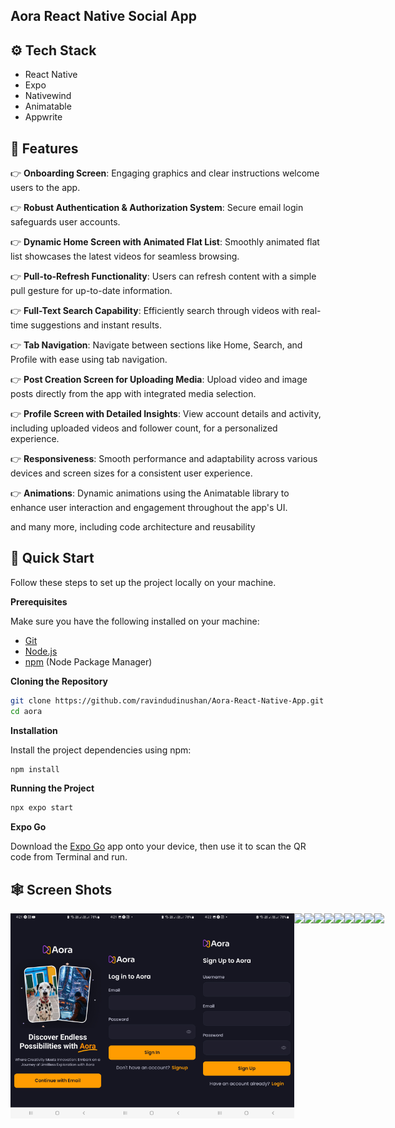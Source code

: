 ## Aora React Native Social App

## <a name="tech-stack">⚙️ Tech Stack</a>

- React Native
- Expo
- Nativewind
- Animatable
- Appwrite

## <a name="features">🔋 Features</a>

👉 **Onboarding Screen**: Engaging graphics and clear instructions welcome users to the app.

👉 **Robust Authentication & Authorization System**: Secure email login safeguards user accounts.

👉 **Dynamic Home Screen with Animated Flat List**: Smoothly animated flat list showcases the latest videos for seamless browsing.

👉 **Pull-to-Refresh Functionality**: Users can refresh content with a simple pull gesture for up-to-date information.

👉 **Full-Text Search Capability**: Efficiently search through videos with real-time suggestions and instant results.

👉 **Tab Navigation**: Navigate between sections like Home, Search, and Profile with ease using tab navigation.

👉 **Post Creation Screen for Uploading Media**: Upload video and image posts directly from the app with integrated media selection.

👉 **Profile Screen with Detailed Insights**: View account details and activity, including uploaded videos and follower count, for a personalized experience.

👉 **Responsiveness**: Smooth performance and adaptability across various devices and screen sizes for a consistent user experience.

👉 **Animations**: Dynamic animations using the Animatable library to enhance user interaction and engagement throughout the app's UI.

and many more, including code architecture and reusability 

## <a name="quick-start">🤸 Quick Start</a>

Follow these steps to set up the project locally on your machine.

**Prerequisites**

Make sure you have the following installed on your machine:

- [Git](https://git-scm.com/)
- [Node.js](https://nodejs.org/en)
- [npm](https://www.npmjs.com/) (Node Package Manager)

**Cloning the Repository**

```bash
git clone https://github.com/ravindudinushan/Aora-React-Native-App.git
cd aora
```
**Installation**

Install the project dependencies using npm:

```bash
npm install
```

**Running the Project**

```bash
npx expo start
```

**Expo Go**

Download the [Expo Go](https://expo.dev/go) app onto your device, then use it to scan the QR code from Terminal and run.

## 🕸️ Screen Shots</a>
<div style="display: flex; flex-direction: 'row';">
<img src="./aora/screenshots/1.jpg" width=30%>
<img src="./aora/screenshots/2.jpg" width=30%>
<img src="./aora/screenshots/3.jpg" width=30%>
<img src="./chatgpt-clone-react-native/screenshots/4.jpg" width=30%>
<img src="./chatgpt-clone-react-native/screenshots/5.jpg" width=30%>
<img src="./chatgpt-clone-react-native/screenshots/6.jpg" width=30%>
<img src="./chatgpt-clone-react-native/screenshots/7.jpg" width=30%>
<img src="./chatgpt-clone-react-native/screenshots/8.jpg" width=30%>
<img src="./chatgpt-clone-react-native/screenshots/9.jpg" width=30%>
<img src="./chatgpt-clone-react-native/screenshots/10.jpg" width=30%>
<img src="./chatgpt-clone-react-native/screenshots/11.jpg" width=30%>
<img src="./chatgpt-clone-react-native/screenshots/12.jpg" width=30%>
</div>